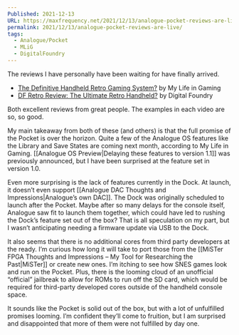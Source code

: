 ```yaml
---
Published: 2021-12-13
URL: https://maxfrequency.net/2021/12/13/analogue-pocket-reviews-are-live/
permalink: 2021/12/13/analogue-pocket-reviews-are-live/
tags:
  - Analogue/Pocket
  - MLiG
  - DigitalFoundry
---
```

The reviews I have personally have been waiting for have finally arrived.

- [The Definitive Handheld Retro Gaming System?](https://youtu.be/Ro9QQrTOnT0) by My Life in Gaming
- [DF Retro Review: The Ultimate Retro Handheld?](https://youtu.be/O9Qy-H7H6og) by Digital Foundry

Both excellent reviews from great people. The examples in each video are so, so good.

My main takeaway from both of these (and others) is that the full promise of the Pocket is over the horizon. Quite a few of the Analogue OS features like the Library and Save States are coming next month, according to My Life in Gaming. [[Analogue OS Preview|Delaying these features to version 1.1]] was previously announced, but I have been surprised at the feature set in version 1.0.

Even more surprising is the lack of features currently in the Dock. At launch, it doesn’t even support [[Analogue DAC Thoughts and Impressions|Analogue’s own DAC]]. The Dock was originally scheduled to launch after the Pocket. Maybe after so many delays for the console itself, Analogue saw fit to launch them together, which could have led to rushing the Dock’s feature set out of the box? That is all speculation on my part, but I wasn’t anticipating needing a firmware update via USB to the Dock.

It also seems that there is no additional cores from third party developers at the ready. I’m curious how long it will take to port those from the [[MiSTer FPGA Thoughts and Impressions – My Tool for Researching the Past|MiSTer]] or create new ones. I’m itching to see how SNES games look and run on the Pocket. Plus, there is the looming cloud of an unofficial “official” jailbreak to allow for ROMs to run off the SD card, which would be required for third-party developed cores outside of the handheld console space.

It sounds like the Pocket is solid out of the box, but with a lot of unfulfilled promises looming. I’m confident they’ll come to fruition, but I am surprised and disappointed that more of them were not fulfilled by day one.
